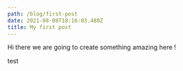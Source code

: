```yaml
---
path: /blog/first-post
date: 2021-08-08T18:16:03.480Z
title: My first post
---
```

Hi there we are going to create something amazing here ! <p class='right'>test</p>